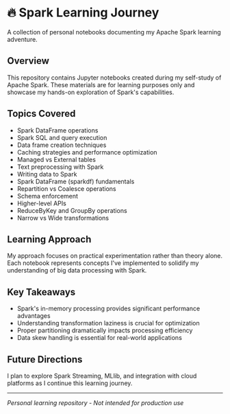# 🔥 Spark Learning Journey

A collection of personal notebooks documenting my Apache Spark learning adventure.

## Overview

This repository contains Jupyter notebooks created during my self-study of Apache Spark. These materials are for learning purposes only and showcase my hands-on exploration of Spark's capabilities.

## Topics Covered

* Spark DataFrame operations
* Spark SQL and query execution
* Data frame creation techniques
* Caching strategies and performance optimization
* Managed vs External tables
* Text preprocessing with Spark
* Writing data to Spark
* Spark DataFrame (sparkdf) fundamentals
* Repartition vs Coalesce operations
* Schema enforcement
* Higher-level APIs
* ReduceByKey and GroupBy operations
* Narrow vs Wide transformations

## Learning Approach

My approach focuses on practical experimentation rather than theory alone. Each notebook represents concepts I've implemented to solidify my understanding of big data processing with Spark.

## Key Takeaways

* Spark's in-memory processing provides significant performance advantages
* Understanding transformation laziness is crucial for optimization
* Proper partitioning dramatically impacts processing efficiency
* Data skew handling is essential for real-world applications

## Future Directions

I plan to explore Spark Streaming, MLlib, and integration with cloud platforms as I continue this learning journey.

---

*Personal learning repository - Not intended for production use*
